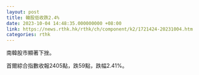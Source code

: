 ```yaml
---
layout: post
title: 韓股低收跌2.4%
date: 2023-10-04 14:48:35.000000000 +08:00
link: https://news.rthk.hk/rthk/ch/component/k2/1721424-20231004.htm
categories: rthk
---
```


南韓股市顯著下挫。

首爾綜合指數收報2405點，跌59點，跌幅2.41%。

